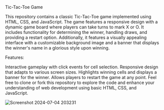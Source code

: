 Tic-Tac-Toe Game

This repository contains a classic Tic-Tac-Toe game implemented using HTML, CSS, and JavaScript. The game features a responsive design with a dynamic game board where players can take turns to mark X or O. It includes functionality for determining the winner, handling draws, and providing a restart option. Additionally, it features a visually appealing interface with a customizable background image and a banner that displays the winner's name in a glorious style upon winning.

Features:

Interactive gameplay with click events for cell selection.
Responsive design that adapts to various screen sizes.
Highlights winning cells and displays a banner for the winner.
Allows players to restart the game at any point.
Feel free to clone or fork this repository to explore the code and enhance your understanding of web development using basic HTML, CSS, and JavaScript.

![Screenshot 2024-07-04 203231](https://github.com/ChandruS-03/Tic-Tac-Toe/assets/146056254/acf5da3f-0091-4133-a3fb-0a274b09f115)




